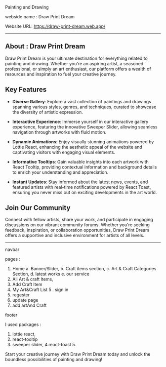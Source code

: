 Painting and Drawing

webside name :  Draw Print Dream

Website URL: https://draw-print-dream.web.app/

---

## About :  Draw Print Dream

Draw Print Dream is your ultimate destination for everything related to painting and drawing. Whether you're an aspiring artist, a seasoned professional, or simply an art enthusiast, our platform offers a wealth of resources and inspiration to fuel your creative journey.

## Key Features

- **Diverse Gallery**: Explore a vast collection of paintings and drawings spanning various styles, genres, and techniques, curated to showcase the diversity of artistic expression.
  
- **Interactive Experience**: Immerse yourself in our interactive gallery experience, featuring the innovative Sweeper Slider, allowing seamless navigation through artworks with fluid motion.

- **Dynamic Animations**: Enjoy visually stunning animations powered by Lottie React, enhancing the aesthetic appeal of the website and captivating visitors with engaging visual elements.

- **Informative Tooltips**: Gain valuable insights into each artwork with React Tooltip, providing contextual information and background details to enrich your understanding and appreciation.

- **Instant Updates**: Stay informed about the latest news, events, and featured artists with real-time notifications powered by React Toast, ensuring you never miss out on exciting developments in the art world.

## Join Our Community

Connect with fellow artists, share your work, and participate in engaging discussions on our vibrant community forums. Whether you're seeking feedback, inspiration, or collaboration opportunities, Draw Print Dream offers a supportive and inclusive environment for artists of all levels.

---
navbar

pages : 
1. Home 
   a.  Banner/Slider,
   b. Craft items section,
   c. Art & Craft Categories Section,
   d. latest works
   e. our service
2. All Art & craft Items,
3. Add Craft Item
4. My Art&Craft List
5 . sign in
6.  regester 
7. update page
8. add artAnd Craft

footer 

I used packages :
1. lottie react, 
2. react-tooltip 
3. sweeper slider, 
4.react-toast 5.

Start your creative journey with Draw Print Dream today and unlock the boundless possibilities of painting and drawing!
